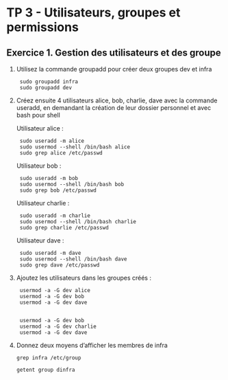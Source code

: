 # TP 3 - Utilisateurs, groupes et permissions
## Exercice 1. Gestion des utilisateurs et des groupe


1.   Utilisez la commande groupadd pour créer deux groupes dev et infra  


          sudo groupadd infra
          sudo groupadd dev

2.   Créez ensuite 4 utilisateurs alice, bob, charlie, dave avec la commande useradd, en demandant la
création de leur dossier personnel et avec bash pour shell
      
     Utilisateur alice :  
     
          sudo useradd -m alice
          sudo usermod --shell /bin/bash alice
          sudo grep alice /etc/passwd
          
          
     Utilisateur bob :
          
          sudo useradd -m bob
          sudo usermod --shell /bin/bash bob
          sudo grep bob /etc/passwd
          
        
     Utilisateur charlie :
          
          sudo useradd -m charlie
          sudo usermod --shell /bin/bash charlie
          sudo grep charlie /etc/passwd     
   
     Utilisateur dave :
          
          sudo useradd -m dave
          sudo usermod --shell /bin/bash dave
          sudo grep dave /etc/passwd      
          
    
  3. Ajoutez les utilisateurs dans les groupes créés :
    
    

          usermod -a -G dev alice
          usermod -a -G dev bob 
          usermod -a -G dev dave
          
          
          usermod -a -G dev bob
          usermod -a -G dev charlie 
          usermod -a -G dev dave
          
          
          
          
   4. Donnez deux moyens d’afficher les membres de infra

    
          
          grep infra /etc/group
          
          getent group dinfra
          

